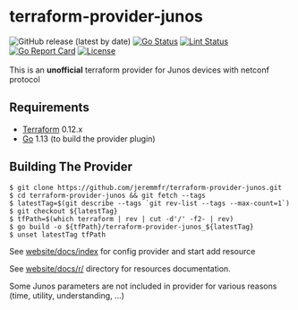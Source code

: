 terraform-provider-junos
========================
![GitHub release (latest by date)](https://img.shields.io/github/v/release/jeremmfr/terraform-provider-junos)
[![Go Status](https://github.com/jeremmfr/terraform-provider-junos/workflows/Go%20Tests/badge.svg)](https://github.com/jeremmfr/terraform-provider-junos/actions)
[![Lint Status](https://github.com/jeremmfr/terraform-provider-junos/workflows/GolangCI-Lint/badge.svg)](https://github.com/jeremmfr/terraform-provider-junos/actions)
[![Go Report Card](https://goreportcard.com/badge/github.com/jeremmfr/terraform-provider-junos)](https://goreportcard.com/report/github.com/jeremmfr/terraform-provider-junos)
[![License](https://img.shields.io/badge/license-MIT-blue.svg)](https://github.com/jeremmfr/terraform-provider-junos/blob/master/LICENSE)
<br/><br/>
This is an **unofficial** terraform provider for Junos devices with netconf protocol

Requirements
------------
-	[Terraform](https://www.terraform.io/downloads.html) 0.12.x
-	[Go](https://golang.org/doc/install) 1.13 (to build the provider plugin)

Building The Provider
---------------------
```
$ git clone https://github.com/jeremmfr/terraform-provider-junos.git
$ cd terraform-provider-junos && git fetch --tags
$ latestTag=$(git describe --tags `git rev-list --tags --max-count=1`)
$ git checkout ${latestTag}
$ tfPath=$(which terraform | rev | cut -d'/' -f2- | rev)
$ go build -o ${tfPath}/terraform-provider-junos_${latestTag}
$ unset latestTag tfPath
```

See [website/docs/index](website/docs/index.html.markdown) for config provider and start add resource

See [website/docs/r/](https://github.com/jeremmfr/terraform-provider-junos/tree/master/website/docs/r) directory for resources documentation.

Some Junos parameters are not included in provider for various reasons (time, utility, understanding, ...)
